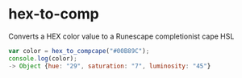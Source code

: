 # hex-to-comp
Converts a HEX color value to a Runescape completionist cape HSL

```js
var color = hex_to_compcape("#00B89C");
console.log(color);
-> Object {hue: "29", saturation: "7", luminosity: "45"}
```

